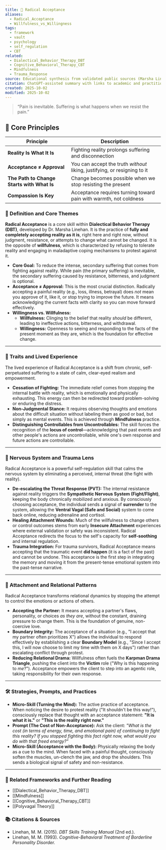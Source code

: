 ```yaml
---
title: 🧘 Radical Acceptance
aliases:
  - Radical_Acceptance
  - Willfulness_vs_Willingness
tags:
  - framework
  - vault
  - psychology
  - self_regulation
  - CBT
related:
  - Dialectical_Behavior_Therapy_DBT
  - Cognitive_Behavioral_Therapy_CBT
  - Mindfulness
  - Trauma_Response
source: Educational synthesis from validated public sources (Marsha Linehan's model)
citation: ChatGPT-assisted summary with links to academic and practitioner materials
created: 2025-10-02
modified: 2025-10-02
---
```


<!-- @format -->

> “Pain is inevitable. Suffering is what happens when we resist the pain.”

## 🧠 Core Principles

| Principle                                  | Description                                                               |
| ------------------------------------------ | ------------------------------------------------------------------------- |
| **Reality Is What It Is**                  | Fighting reality prolongs suffering and disconnection                     |
| **Acceptance ≠ Approval**                  | You can accept the truth _without_ liking, justifying, or resigning to it |
| **The Path to Change Starts with What Is** | Change becomes possible when we stop resisting the present                |
| **Compassion Is Key**                      | Acceptance requires turning toward pain with warmth, not coldness         |

### 🧩 Definition and Core Themes

**Radical Acceptance** is a core skill within **Dialectical Behavior Therapy (DBT)**,
developed by Dr. Marsha Linehan. It is the practice of **fully and completely accepting
reality as it is**, right here and right now, without judgment, resistance, or attempts
to change what cannot be changed. It is the opposite of **willfulness**, which is
characterized by refusing to tolerate reality and engaging in maladaptive coping
mechanisms to protest against it.

- **Core Goal:** To reduce the intense, secondary suffering that comes from fighting
  against reality. While pain (the primary suffering) is inevitable, the secondary
  suffering caused by resistance, bitterness, and judgment is optional.
- **Acceptance $\neq$ Approval:** This is the most crucial distinction. Radically
  accepting a painful reality (e.g., loss, illness, betrayal) does _not_ mean you
  approve of it, like it, or stop trying to improve the future. It means acknowledging
  the current facts with clarity so you can move forward effectively.
- **Willingness vs. Willfulness:**
  - **Willfulness:** Clinging to the belief that reality _should_ be different, leading
    to ineffective actions, bitterness, and withdrawal.
  - **Willingness:** Openness to seeing and responding to the facts of the present
    moment as they are, which is the foundation for effective change.

---

### 🌿 Traits and Lived Experience

The lived experience of Radical Acceptance is a shift from chronic, self-perpetuated
suffering to a state of calm, clear-eyed realism and empowerment.

- **Cessation of Fighting:** The immediate relief comes from stopping the internal
  battle with reality, which is emotionally and physically exhausting. This energy can
  then be redirected toward problem-solving or enduring the distress.
- **Non-Judgmental Stance:** It requires observing thoughts and emotions about the
  difficult situation without labeling them as good or bad, but simply as mental events.
  This is achieved through **Mindfulness** practice.
- **Distinguishing Controllables from Uncontrollables:** The skill forces the
  recognition of the **locus of control**—acknowledging that past events and other
  people's actions are uncontrollable, while one's own response and future actions are
  controllable.

---

### 🧠 Nervous System and Trauma Lens

Radical Acceptance is a powerful self-regulation skill that calms the nervous system by
eliminating a perceived, internal threat (the fight with reality).

- **De-escalating the Threat Response (PVT):** The internal resistance against reality
  triggers the **Sympathetic Nervous System (Fight/Flight)**, keeping the body
  chronically mobilized and anxious. By consciously choosing acceptance, the individual
  sends a signal of **surrender** to the system, allowing the **Ventral Vagal (Safe and
  Social)** system to come back online, reducing adrenaline and cortisol.
- **Healing Attachment Wounds:** Much of the willfulness to change others or control
  outcomes stems from early **Insecure Attachment** experiences where external
  validation or safety was inconsistent. Radical Acceptance redirects the focus to the
  self's capacity for **self-soothing** and internal regulation.
- **Trauma Integration:** For trauma survivors, Radical Acceptance means accepting that
  the traumatic event **did happen** (it is a fact of the past) and cannot be undone.
  This acceptance is the first step in integrating the memory and moving it from the
  present-tense emotional system into the past-tense narrative.

---

### 💞 Attachment and Relational Patterns

Radical Acceptance transforms relational dynamics by stopping the attempt to control the
emotions or actions of others.

- **Accepting the Partner:** It means accepting a partner's flaws, personality, or
  choices _as they are_, without the constant, draining pressure to change them. This is
  the foundation of genuine, non-coercive love.
- **Boundary Integrity:** The acceptance of a situation (e.g., "I accept that my partner
  often prioritizes X") allows the individual to respond effectively by establishing a
  clear **Boundary Model** (e.g., "Since I accept this, I will now choose to limit my
  time with them on X days") rather than escalating conflict through protest.
- **Reducing Relational Drama:** Willfulness often fuels the **Karpman Drama Triangle**,
  pushing the client into the **Victim** role ("Why is this happening to _me_?").
  Acceptance empowers the client to step into an agentic role, taking responsibility for
  their own response.

---

### 🛠️ Strategies, Prompts, and Practices

- **Micro-Skill (Turning the Mind):** The active practice of acceptance. When noticing
  the desire to protest reality ("It shouldn't be this way!"), consciously replace that
  thought with an acceptance statement: **"It is what it is."** or **"This is the
  reality right now."**
- **Prompt (The Cost of Non-Acceptance):** Ask the client: _"What is the cost (in terms
  of energy, time, and emotional pain) of continuing to fight this reality? If you
  stopped fighting this fact right now, what would you do with that freed energy?"_
- **Micro-Skill (Acceptance with the Body):** Physically relaxing the body as a cue to
  the mind. When faced with a painful thought, consciously soften the muscles, un-clench
  the jaw, and drop the shoulders. This sends a biological signal of safety and
  non-resistance.

---

### 🔗 Related Frameworks and Further Reading

- [[Dialectical_Behavior_Therapy_DBT]]
- [[Mindfulness]]
- [[Cognitive_Behavioral_Therapy_CBT]]
- [[Polyvagal Theory]]

### 📚 Citations & Sources

- Linehan, M. M. (2015). _DBT Skills Training Manual_ (2nd ed.).
- Linehan, M. M. (1993). _Cognitive-Behavioral Treatment of Borderline Personality
  Disorder._
